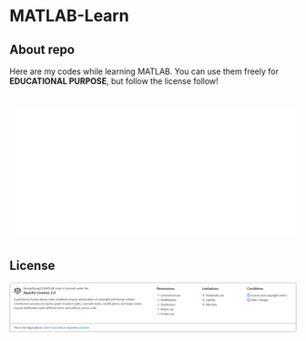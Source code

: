 # MATLAB-Learn
## About repo
Here are my codes while learning MATLAB. You can use them freely for **EDUCATIONAL PURPOSE**, but follow the license follow!
<h1 align="center">
  <a href="https://github.com/GeorgeDong32/MATLAB-Learn/blob/main/LICENSE"><img align="center" src="https://github.com/GeorgeDong32/Public-Resources/blob/main/ML_License.svg" alt="License" /></a>
<h1>

## License

<a href="https://github.com/GeorgeDong32/MATLAB-Learn/blob/main/LICENSE"><img align="center" src="https://github.com/GeorgeDong32/MATLAB-Learn/blob/main/MATLAB-Learn_License.png" alt="License" /></a>
